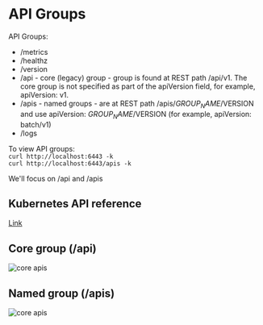 # API Groups

API Groups:
* /metrics
* /healthz
* /version
* /api - core (legacy) group - group is found at REST path /api/v1. The core group is not specified as part of the apiVersion field, for example, apiVersion: v1.
* /apis - named groups - are at REST path /apis/$GROUP_NAME/$VERSION and use apiVersion: $GROUP_NAME/$VERSION (for example, apiVersion: batch/v1)
* /logs

To view API groups:  
``` curl http://localhost:6443 -k ```  
``` curl http://localhost:6443/apis -k ```

We'll focus on /api and /apis  

## Kubernetes API reference

[Link](https://kubernetes.io/docs/reference/generated/kubernetes-api/v1.27/)

## Core group (/api)
![core apis](../images/28_core_apis.png)

## Named group (/apis)
![core apis](../images/28_named_apis.png)
